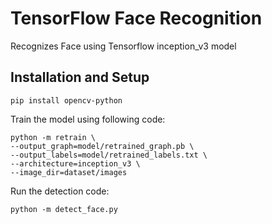 # TensorFlow Face Recognition
Recognizes Face using Tensorflow inception_v3 model

## Installation and Setup
```pip install tensorflow
pip install opencv-python
```


Train the model using following code:
```
python -m retrain \
--output_graph=model/retrained_graph.pb \
--output_labels=model/retrained_labels.txt \
--architecture=inception_v3 \
--image_dir=dataset/images
```


Run the detection code:
```
python -m detect_face.py
```
